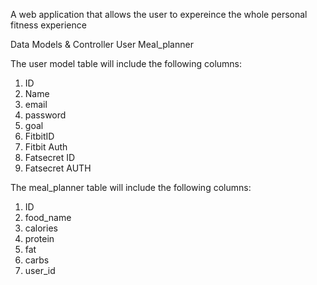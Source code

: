 A web application that allows the user to expereince the whole personal fitness experience

Data Models & Controller
User
Meal_planner

The user model table will include the following columns:
1. ID
2. Name
3. email
4. password
5. goal
6. FitbitID
7. Fitbit Auth
8. Fatsecret ID
9. Fatsecret AUTH

The meal_planner table will include the following columns:
1. ID
2. food_name
3. calories
4. protein
5. fat
6. carbs
7. user_id

